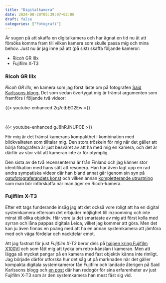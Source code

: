 ```yaml
---
title: "Digitalkamera"
date: 2024-08-20T05:39:07+02:00
draft: false
categories: ["Fotografi"]
---
```


Är sugen på att skaffa en digitalkamera och har ägnat en tid nu åt att försöka komma fram till vilken kamera som skulle passa mig och mina behov. Just nu är jag inne på att (på sikt) skaffa följande kameror:
* Ricoh GR IIIx
* Fujifilm X-T3

### Ricoh GR IIIx
*Ricoh GR IIIx*, en kamera som jag först läste om på fotografen [Said Karlssons blogg.](https://archive.fo/3Y8Qc) Det som sedan övertygat mig är främst argumenten som framförs i följande två videor:

{{< youtube-enhanced 2q7ctbEG2Ew >}}

<br>

{{< youtube-enhanced gJ8hRJNUPCE >}}

För mig är det främst kamerans kompakthet i kombination med bildkvaliteten som tilltalar mig. Den stora tröskeln för mig när det gäller att börja fotografera är just besväret av att ha med mig en kamera, och det är därför av stor vikt att kameran inte är för otymplig. 

Den sista av de två recensenterna är från Finland och jag känner stor identifikation med hans sätt att resonera. Han har även lagt upp en rad andra sympatiska videor där han bland annat går igenom sin syn på [gatufotograferandets konst](https://www.youtube.com/watch?v=F-A48f058CU) och vilken annan [kompletterande utrustning](https://www.youtube.com/watch?v=QK9wrjYpwSo) som man bör införskaffa när man äger en Ricoh-kamera.


### Fujifilm X-T3
Efter ett tags funderande insåg jag att det också vore roligt att ha en digital systemkamera eftersom det erbjuder möjlighet till inzoomning och inte minst till olika objektiv. Här vore ju det smartaste av mig att först kolla med syrran och låna pappas digitala Leica, vilket jag kommer att göra. Men det kan ju även finnas en poäng med att ha en annan systemkamera att jämföra med och väga fördelar och nackdelar emot. 

Att jag fastnat för just *Fujifilm X-T3* beror dels på [hajpen kring Fujifilm X100VI](https://archive.fo/ZkPmD) och som fått mig att tycka om retro-känslan i kameran. Men att lägga så mycket pengar på en kamera med fast objektiv känns inte rimligt. Jag började därför utforska hur det såg ut på marknaden när det gäller kompakta digitala systemkameror fån Fujifilm och landade återigen på Said Karlssons blogg och [en post](https://archive.fo/bOZ1R) där han redogör för sina erfarenheter av just Fujifilm X-T3 som är den systemkamera han mest fäst sig vid.

<!-- Annan utrustning: https://www.all-about-photo.com/photo-articles/photo-article/1299/new-prvke-backpack-by-wandrd -->
